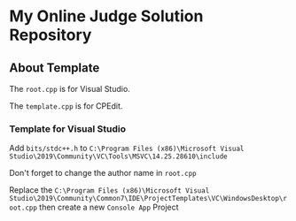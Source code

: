 # My Online Judge Solution Repository

## About Template

The `root.cpp` is for Visual Studio.

The `template.cpp` is for CPEdit.

### Template for Visual Studio

Add `bits/stdc++.h` to `C:\Program Files (x86)\Microsoft Visual Studio\2019\Community\VC\Tools\MSVC\14.25.28610\include`

Don't forget to change the author name in `root.cpp`

Replace the `C:\Program Files (x86)\Microsoft Visual Studio\2019\Community\Common7\IDE\ProjectTemplates\VC\WindowsDesktop\root.cpp` then create a new `Console App` Project